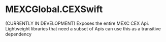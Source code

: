 # MEXCGlobal.CEXSwift
(CURRENTLY IN DEVELOPMENT) Exposes the entire MEXC CEX Api. Lightweight libraries that need a subset of Apis can use this as a transitive dependency
